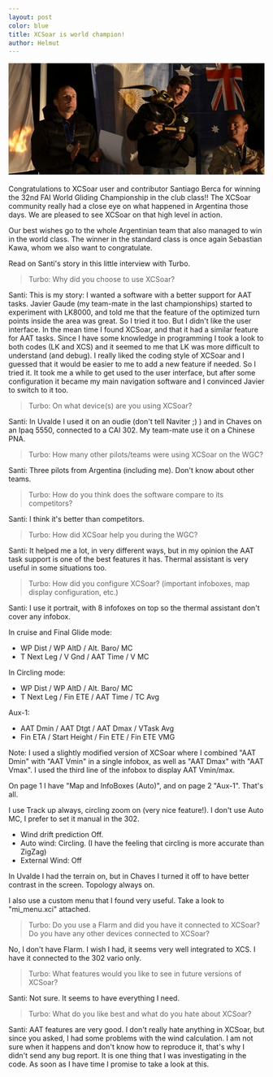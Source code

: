 ```yaml
---
layout: post
color: blue
title: XCSoar is world champion!
author: Helmut
---
```


![Club class winners, WGC Argentina 2012](/discover/attachments/2013-01_podios_club.jpg "Club class winners")

Congratulations to XCSoar user and contributor Santiago Berca for winning 
the 32nd FAI World Gliding Championship in the club class!!
The XCSoar community really had a close eye on what happened in Argentina those days. 
We are pleased to see XCSoar on that high level in action. 

Our best wishes go to the whole Argentinian team that also managed to win in 
the world class. The winner in the standard class is once again Sebastian Kawa, whom 
we also want to congratulate.

Read on Santi's story in this little interview with Turbo.


> Turbo: Why did you choose to use XCSoar?

Santi: This is my story: I wanted a software with a better support for AAT tasks. 
Javier Gaude (my team-mate in the last championships) started to experiment with LK8000, 
and told me that the feature of the optimized turn points inside the area was great. 
So I tried it too. But I didn't like the user interface. In the mean time I found 
XCSoar, and that it had a similar feature for AAT tasks. Since I have some knowledge 
in programming I took a look to both codes (LK and XCS) and it seemed to me that 
LK was more difficult to understand (and debug). I really liked the coding style 
of XCSoar and I guessed that it would be easier to me to add a new feature if needed. 
So I tried it. It took me a while to get used to the user interface, but after 
some configuration it became my main navigation software and I convinced Javier 
to switch to it too.


> Turbo: On what device(s) are you using XCSoar?

Santi: In Uvalde I used it on an oudie (don't tell Naviter ;) ) and in Chaves on 
an Ipaq 5550, connected to a CAI 302. My team-mate use it on a Chinese PNA.

> Turbo: How many other pilots/teams were using XCSoar on the WGC?

Santi: Three pilots from Argentina (including me). Don't know about other teams.

> Turbo: How do you think does the software compare to its competitors?

Santi: I think it's better than competitors.

> Turbo: How did XCSoar help you during the WGC?

Santi: It helped me a lot, in very different ways, but in my opinion the AAT 
task support is one of the best features it has. Thermal assistant is very useful 
in some situations too.

> Turbo: How did you configure XCSoar? (important infoboxes, map display
> configuration, etc.)

Santi: I use it portrait, with 8 infofoxes on top so the thermal assistant don't 
cover any infobox.

In cruise and Final Glide mode:
 - WP Dist / WP AltD / Alt. Baro/ MC
 - T Next Leg / V Gnd / AAT Time / V MC
 
In Circling mode:
 - WP Dist / WP AltD / Alt. Baro/ MC
 - T Next Leg / Fin ETE / AAT Time / TC Avg
 
Aux-1:
 - AAT Dmin / AAT Dtgt / AAT Dmax / VTask Avg
 - Fin ETA / Start Height / Fin ETE / Fin ETE VMG

Note: I used a slightly modified version of XCSoar where I combined "AAT Dmin" 
with "AAT Vmin" in a single infobox, as well as "AAT Dmax" with "AAT Vmax". I 
used the third line of the infobox to display AAT Vmin/max.

On page 1 I have "Map and InfoBoxes (Auto)", and on page 2 "Aux-1". That's all.

I use Track up always, circling zoom on (very nice feature!). I don't use Auto MC, 
I prefer to set it manual in the 302.
 - Wind drift prediction Off.
 - Auto wind: Circling. (I have the feeling that circling is more accurate than ZigZag)
 - External Wind: Off

In Uvalde I had the terrain on, but in Chaves I turned it off to have better 
contrast in the screen. Topology always on.

I also use a custom menu that I found very useful. Take a look to "mi_menu.xci" 
attached.

> Turbo: Do you use a Flarm and did you have it connected to XCSoar? Do you have
> any other devices connected to XCSoar?

No, I don't have Flarm. I wish I had, it seems very well integrated to XCS. 
I have it connected to the 302 vario only.

> Turbo: What features would you like to see in future versions of XCSoar?

Santi: Not sure. It seems to have everything I need.

> Turbo: What do you like best and what do you hate about XCSoar?

Santi: AAT features are very good. I don't really hate anything in XCSoar, 
but since you asked, I had some problems with the wind calculation. I am not 
sure when it happens and don't know how to reproduce it, that's why I didn't 
send any bug report. It is one thing that I was investigating in the code. 
As soon as I have time I promise to take a look at this.



